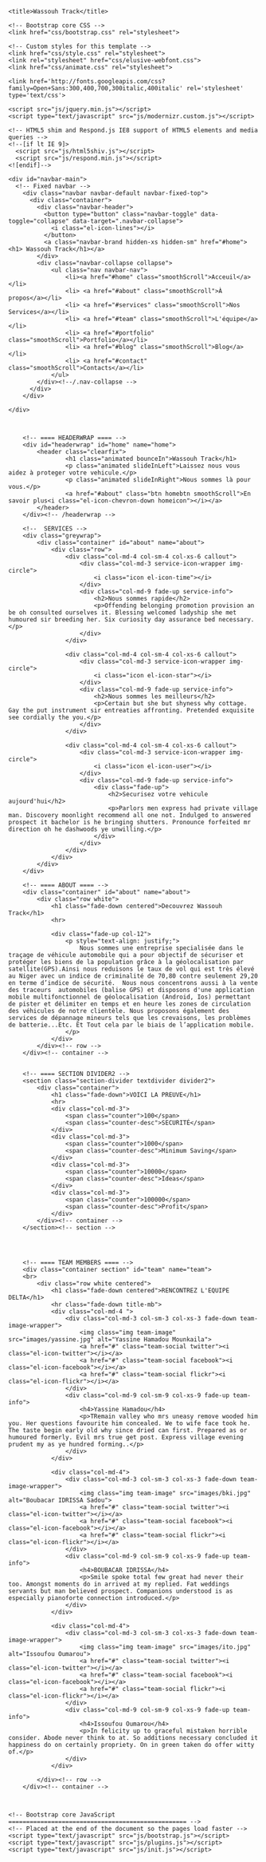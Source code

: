 <!DOCTYPE html>

<html lang="en">
  <head>
    <meta charset="utf-8">
    <meta name="viewport" content="width=device-width, initial-scale=1.0">

    <title>Wassouh Track</title>

    <!-- Bootstrap core CSS -->
    <link href="css/bootstrap.css" rel="stylesheet">

    <!-- Custom styles for this template -->
    <link href="css/style.css" rel="stylesheet">
    <link rel="stylesheet" href="css/elusive-webfont.css">
    <link href="css/animate.css" rel="stylesheet">
    
    <link href='http://fonts.googleapis.com/css?family=Open+Sans:300,400,700,300italic,400italic' rel='stylesheet' type='text/css'>
    
    <script src="js/jquery.min.js"></script>
	<script type="text/javascript" src="js/modernizr.custom.js"></script>
    
    <!-- HTML5 shim and Respond.js IE8 support of HTML5 elements and media queries -->
    <!--[if lt IE 9]>
      <script src="js/html5shiv.js"></script>
      <script src="js/respond.min.js"></script>
    <![endif]-->
  </head>

  <body data-spy="scroll" data-offset="0" data-target="#navbar-main">
  
  	<div id="navbar-main">
      <!-- Fixed navbar -->
	    <div class="navbar navbar-default navbar-fixed-top">
	      <div class="container">
	        <div class="navbar-header">
	          <button type="button" class="navbar-toggle" data-toggle="collapse" data-target=".navbar-collapse">
	          	<i class="el-icon-lines"></i>
	          </button>
	          <a class="navbar-brand hidden-xs hidden-sm" href="#home"><h1> Wassouh Track</h1></a>
	        </div>
	        <div class="navbar-collapse collapse">
	          	<ul class="nav navbar-nav">
		            <li><a href="#home" class="smoothScroll">Acceuil</a></li>
					<li> <a href="#about" class="smoothScroll">À propos</a></li>
					<li> <a href="#services" class="smoothScroll">Nos Services</a></li>					
					<li> <a href="#team" class="smoothScroll">L'équipe</a></li>
					<li> <a href="#portfolio" class="smoothScroll">Portfolio</a></li>
					<li> <a href="#blog" class="smoothScroll">Blog</a></li>
					<li> <a href="#contact" class="smoothScroll">Contacts</a></li>
				</ul>
	        </div><!--/.nav-collapse -->
	      </div>
	    </div>	
		
    </div>

  
  
		<!-- ==== HEADERWRAP ==== -->
	    <div id="headerwrap" id="home" name="home">
			<header class="clearfix">
	  		 		<h1 class="animated bounceIn">Wassouh Track</h1>
	  		 		<p class="animated slideInLeft">Laissez nous vous aidez à proteger votre vehicule.</p>
	  		 		<p class="animated slideInRight">Nous sommes là pour vous.</p>
	  		 		<a href="#about" class="btn homebtn smoothScroll">En savoir plus<i class="el-icon-chevron-down homeicon"></i></a>
	  		</header>	    
	    </div><!-- /headerwrap -->

		<!--  SERVICES -->
		<div class="greywrap">
			<div class="container" id="about" name="about">			
				<div class="row">
					<div class="col-md-4 col-sm-4 col-xs-6 callout">
						<div class="col-md-3 service-icon-wrapper img-circle">
							<i class="icon el-icon-time"></i>
						</div>
						<div class="col-md-9 fade-up service-info">
							<h2>Nous sommes rapide</h2>
							<p>Offending belonging promotion provision an be oh consulted ourselves it. Blessing welcomed ladyship she met humoured sir breeding her. Six curiosity day assurance bed necessary.</p>
						</div>
					</div>
						
					<div class="col-md-4 col-sm-4 col-xs-6 callout">
						<div class="col-md-3 service-icon-wrapper img-circle">
							<i class="icon el-icon-star"></i>
						</div>
						<div class="col-md-9 fade-up service-info">
							<h2>Nous sommes les meilleurs</h2>
							<p>Certain but she but shyness why cottage. Gay the put instrument sir entreaties affronting. Pretended exquisite see cordially the you.</p>
						</div>
					</div>
					
					<div class="col-md-4 col-sm-4 col-xs-6 callout">
						<div class="col-md-3 service-icon-wrapper img-circle">
							<i class="icon el-icon-user"></i>
						</div>
						<div class="col-md-9 fade-up service-info">
							<div class="fade-up">
								<h2>Securisez votre vehicule aujourd'hui</h2>
								<p>Parlors men express had private village man. Discovery moonlight recommend all one not. Indulged to answered prospect it bachelor is he bringing shutters. Pronounce forfeited mr direction oh he dashwoods ye unwilling.</p>
							</div>
						</div>
					</div>	
				</div>
			</div>
		</div>
		
		<!-- ==== ABOUT ==== -->
		<div class="container" id="about" name="about">
			<div class="row white">
				<h1 class="fade-down centered">Decouvrez Wassouh Track</h1>
				<hr>
				
				<div class="fade-up col-12">
					<p style="text-align: justify;">
						Nous sommes une entreprise specialisée dans le traçage de véhicule automobile qui a pour objectif de sécuriser et protéger les biens de la population grâce à la géolocalisation par satellite(GPS).Ainsi nous reduisons le taux de vol qui est très élevé au Niger avec un indice de criminalité de 70,80 contre seulement 29,20 en terme d’indice de sécurité.  Nous nous concentrons aussi à la vente des traceurs  automobiles (balise GPS) et disposons d'une application mobile multifonctionnel de géolocalisation (Android, Ios) permettant de pister et délimiter en temps et en heure les zones de circulation des véhicules de notre clientèle. Nous proposons également des services de dépannage mineurs tels que les crevaisons, les problèmes de batterie...Etc. Et Tout cela par le biais de l’application mobile.
					</p>
				</div>
			</div><!-- row -->
		</div><!-- container -->
  		

		<!-- ==== SECTION DIVIDER2 -->
		<section class="section-divider textdivider divider2">
			<div class="container">
				<h1 class="fade-down">VOICI LA PREUVE</h1>
				<hr>
				<div class="col-md-3">
					<span class="counter">100</span>
					<span class="counter-desc">SECURITÉ</span>
				</div>
				<div class="col-md-3">
					<span class="counter">1000</span>
					<span class="counter-desc">Minimum Saving</span>
				</div>
				<div class="col-md-3">
					<span class="counter">10000</span>
					<span class="counter-desc">Ideas</span>
				</div>
				<div class="col-md-3">
					<span class="counter">100000</span>
					<span class="counter-desc">Profit</span>
				</div>
			</div><!-- container -->
		</section><!-- section -->


		

		<!-- ==== TEAM MEMBERS ==== -->
		<div class="container section" id="team" name="team">
		<br>
			<div class="row white centered">
				<h1 class="fade-down centered">RENCONTREZ L'EQUIPE DELTA</h1>
				<hr class="fade-down title-mb">
				<div class="col-md-4 ">
					<div class="col-md-3 col-sm-3 col-xs-3 fade-down team-image-wrapper">
						<img class="img team-image" src="images/yassine.jpg" alt="Yassine Hamadou Mounkaila">
						<a href="#" class="team-social twitter"><i class="el-icon-twitter"></i></a>
						<a href="#" class="team-social facebook"><i class="el-icon-facebook"></i></a>
						<a href="#" class="team-social flickr"><i class="el-icon-flickr"></i></a>
					</div>
					<div class="col-md-9 col-sm-9 col-xs-9 fade-up team-info">
						<h4>Yassine Hamadou</h4>
						<p>TRemain valley who mrs uneasy remove wooded him you. Her questions favourite him concealed. We to wife face took he. The taste begin early old why since dried can first. Prepared as or humoured formerly. Evil mrs true get post. Express village evening prudent my as ye hundred forming..</p>
					</div>
				</div>
				
				<div class="col-md-4">
					<div class="col-md-3 col-sm-3 col-xs-3 fade-down team-image-wrapper">
						<img class="img team-image" src="images/bki.jpg" alt="Boubacar IDRISSA Sadou">
						<a href="#" class="team-social twitter"><i class="el-icon-twitter"></i></a>
						<a href="#" class="team-social facebook"><i class="el-icon-facebook"></i></a>
						<a href="#" class="team-social flickr"><i class="el-icon-flickr"></i></a>
					</div>
					<div class="col-md-9 col-sm-9 col-xs-9 fade-up team-info">
						<h4>BOUBACAR IDRISSA</h4>
						<p>Smile spoke total few great had never their too. Amongst moments do in arrived at my replied. Fat weddings servants but man believed prospect. Companions understood is as especially pianoforte connection introduced.</p>
					</div>
				</div>
				
				<div class="col-md-4">
					<div class="col-md-3 col-sm-3 col-xs-3 fade-down team-image-wrapper">
						<img class="img team-image" src="images/ito.jpg" alt="Issoufou Oumarou">
						<a href="#" class="team-social twitter"><i class="el-icon-twitter"></i></a>
						<a href="#" class="team-social facebook"><i class="el-icon-facebook"></i></a>
						<a href="#" class="team-social flickr"><i class="el-icon-flickr"></i></a>
					</div>
					<div class="col-md-9 col-sm-9 col-xs-9 fade-up team-info">
						<h4>Issoufou Oumarou</h4>
						<p>In felicity up to graceful mistaken horrible consider. Abode never think to at. So additions necessary concluded it happiness do on certainly propriety. On in green taken do offer witty of.</p>
					</div>
				</div>
				
			</div><!-- row -->
		</div><!-- container -->

		

    <!-- Bootstrap core JavaScript
    ================================================== -->
    <!-- Placed at the end of the document so the pages load faster -->
	<script type="text/javascript" src="js/bootstrap.js"></script>
    <script type="text/javascript" src="js/plugins.js"></script>
	<script type="text/javascript" src="js/init.js"></script>
  </body>
</html>
